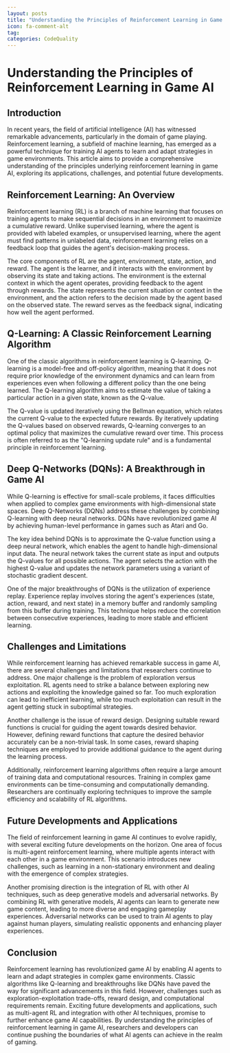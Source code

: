 ```yaml
---
layout: posts
title: "Understanding the Principles of Reinforcement Learning in Game AI"
icon: fa-comment-alt
tag:      
categories: CodeQuality
---
```



# Understanding the Principles of Reinforcement Learning in Game AI

## Introduction

In recent years, the field of artificial intelligence (AI) has witnessed remarkable advancements, particularly in the domain of game playing. Reinforcement learning, a subfield of machine learning, has emerged as a powerful technique for training AI agents to learn and adapt strategies in game environments. This article aims to provide a comprehensive understanding of the principles underlying reinforcement learning in game AI, exploring its applications, challenges, and potential future developments. 

## Reinforcement Learning: An Overview

Reinforcement learning (RL) is a branch of machine learning that focuses on training agents to make sequential decisions in an environment to maximize a cumulative reward. Unlike supervised learning, where the agent is provided with labeled examples, or unsupervised learning, where the agent must find patterns in unlabeled data, reinforcement learning relies on a feedback loop that guides the agent's decision-making process.

The core components of RL are the agent, environment, state, action, and reward. The agent is the learner, and it interacts with the environment by observing its state and taking actions. The environment is the external context in which the agent operates, providing feedback to the agent through rewards. The state represents the current situation or context in the environment, and the action refers to the decision made by the agent based on the observed state. The reward serves as the feedback signal, indicating how well the agent performed.

## Q-Learning: A Classic Reinforcement Learning Algorithm

One of the classic algorithms in reinforcement learning is Q-learning. Q-learning is a model-free and off-policy algorithm, meaning that it does not require prior knowledge of the environment dynamics and can learn from experiences even when following a different policy than the one being learned. The Q-learning algorithm aims to estimate the value of taking a particular action in a given state, known as the Q-value.

The Q-value is updated iteratively using the Bellman equation, which relates the current Q-value to the expected future rewards. By iteratively updating the Q-values based on observed rewards, Q-learning converges to an optimal policy that maximizes the cumulative reward over time. This process is often referred to as the "Q-learning update rule" and is a fundamental principle in reinforcement learning.

## Deep Q-Networks (DQNs): A Breakthrough in Game AI

While Q-learning is effective for small-scale problems, it faces difficulties when applied to complex game environments with high-dimensional state spaces. Deep Q-Networks (DQNs) address these challenges by combining Q-learning with deep neural networks. DQNs have revolutionized game AI by achieving human-level performance in games such as Atari and Go.

The key idea behind DQNs is to approximate the Q-value function using a deep neural network, which enables the agent to handle high-dimensional input data. The neural network takes the current state as input and outputs the Q-values for all possible actions. The agent selects the action with the highest Q-value and updates the network parameters using a variant of stochastic gradient descent.

One of the major breakthroughs of DQNs is the utilization of experience replay. Experience replay involves storing the agent's experiences (state, action, reward, and next state) in a memory buffer and randomly sampling from this buffer during training. This technique helps reduce the correlation between consecutive experiences, leading to more stable and efficient learning.

## Challenges and Limitations

While reinforcement learning has achieved remarkable success in game AI, there are several challenges and limitations that researchers continue to address. One major challenge is the problem of exploration versus exploitation. RL agents need to strike a balance between exploring new actions and exploiting the knowledge gained so far. Too much exploration can lead to inefficient learning, while too much exploitation can result in the agent getting stuck in suboptimal strategies.

Another challenge is the issue of reward design. Designing suitable reward functions is crucial for guiding the agent towards desired behavior. However, defining reward functions that capture the desired behavior accurately can be a non-trivial task. In some cases, reward shaping techniques are employed to provide additional guidance to the agent during the learning process.

Additionally, reinforcement learning algorithms often require a large amount of training data and computational resources. Training in complex game environments can be time-consuming and computationally demanding. Researchers are continually exploring techniques to improve the sample efficiency and scalability of RL algorithms.

## Future Developments and Applications

The field of reinforcement learning in game AI continues to evolve rapidly, with several exciting future developments on the horizon. One area of focus is multi-agent reinforcement learning, where multiple agents interact with each other in a game environment. This scenario introduces new challenges, such as learning in a non-stationary environment and dealing with the emergence of complex strategies.

Another promising direction is the integration of RL with other AI techniques, such as deep generative models and adversarial networks. By combining RL with generative models, AI agents can learn to generate new game content, leading to more diverse and engaging gameplay experiences. Adversarial networks can be used to train AI agents to play against human players, simulating realistic opponents and enhancing player experiences.

## Conclusion

Reinforcement learning has revolutionized game AI by enabling AI agents to learn and adapt strategies in complex game environments. Classic algorithms like Q-learning and breakthroughs like DQNs have paved the way for significant advancements in this field. However, challenges such as exploration-exploitation trade-offs, reward design, and computational requirements remain. Exciting future developments and applications, such as multi-agent RL and integration with other AI techniques, promise to further enhance game AI capabilities. By understanding the principles of reinforcement learning in game AI, researchers and developers can continue pushing the boundaries of what AI agents can achieve in the realm of gaming.